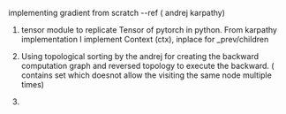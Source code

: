 implementing gradient from scratch  --ref ( andrej karpathy)

1. tensor module to replicate Tensor of pytorch in python.
    From karpathy implementation I implement Context (ctx), inplace for _prev/children

2. Using topological sorting by the andrej for creating the backward computation graph and reversed topology to execute the backward. ( contains set which doesnot allow the visiting the same node multiple times)

3. 

